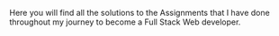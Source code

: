 Here you will find all the solutions to the Assignments that I have done throughout my journey to become a Full Stack Web developer.
